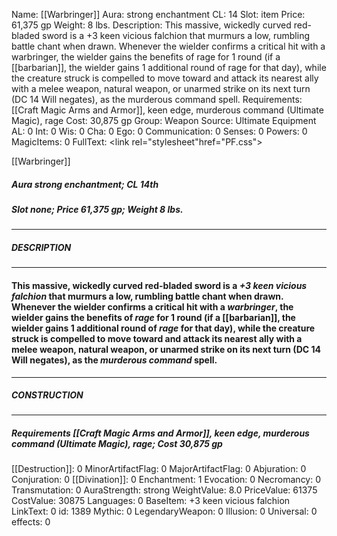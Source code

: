 Name: [[Warbringer]]
Aura: strong enchantment
CL: 14
Slot: item
Price: 61,375 gp
Weight: 8 lbs.
Description: This massive, wickedly curved red-bladed sword is a +3 keen vicious falchion that murmurs a low, rumbling battle chant when drawn. Whenever the wielder confirms a critical hit with a warbringer, the wielder gains the benefits of rage for 1 round (if a [[barbarian]], the wielder gains 1 additional round of rage for that day), while the creature struck is compelled to move toward and attack its nearest ally with a melee weapon, natural weapon, or unarmed strike on its next turn (DC 14 Will negates), as the murderous command spell.
Requirements: [[Craft Magic Arms and Armor]], keen edge, murderous command (Ultimate Magic), rage
Cost: 30,875 gp
Group: Weapon
Source: Ultimate Equipment
AL: 0
Int: 0
Wis: 0
Cha: 0
Ego: 0
Communication: 0
Senses: 0
Powers: 0
MagicItems: 0
FullText: <link rel="stylesheet"href="PF.css"><div class="heading"><p class="alignleft">[[Warbringer]]</p><div style="clear: both;"></div></div><div><h5><b>Aura </b>strong enchantment; <b>CL </b>14th</h5><h5><b>Slot </b>none; <b>Price </b>61,375 gp; <b>Weight </b>8 lbs.</h5></div><hr/><div><h5><b>DESCRIPTION</b></h5></div><hr/><div><h4><p>This massive, wickedly curved red-bladed sword is a <i>+3 keen vicious falchion</i> that murmurs a low, rumbling battle chant when drawn. Whenever the wielder confirms a critical hit with a <i>warbringer</i>, the wielder gains the benefits of <i>rage</i> for 1 round (if a [[barbarian]], the wielder gains 1 additional round of <i>rage</i> for that day), while the creature struck is compelled to move toward and attack its nearest ally with a melee weapon, natural weapon, or unarmed strike on its next turn (DC 14 Will negates), as the <i>murderous command</i> spell.</p></h4></div><hr/><div><h5><b>CONSTRUCTION</b></h5></div><hr/><div><h5><b>Requirements </b>[[Craft Magic Arms and Armor]], <i>keen edge</i>, <i>murderous command (Ultimate Magic)</i>, <i>rage</i>; <b>Cost </b>30,875 gp</h5></div>
[[Destruction]]: 0
MinorArtifactFlag: 0
MajorArtifactFlag: 0
Abjuration: 0
Conjuration: 0
[[Divination]]: 0
Enchantment: 1
Evocation: 0
Necromancy: 0
Transmutation: 0
AuraStrength: strong
WeightValue: 8.0
PriceValue: 61375
CostValue: 30875
Languages: 0
BaseItem: +3 keen vicious falchion
LinkText: 0
id: 1389
Mythic: 0
LegendaryWeapon: 0
Illusion: 0
Universal: 0
effects: 0
